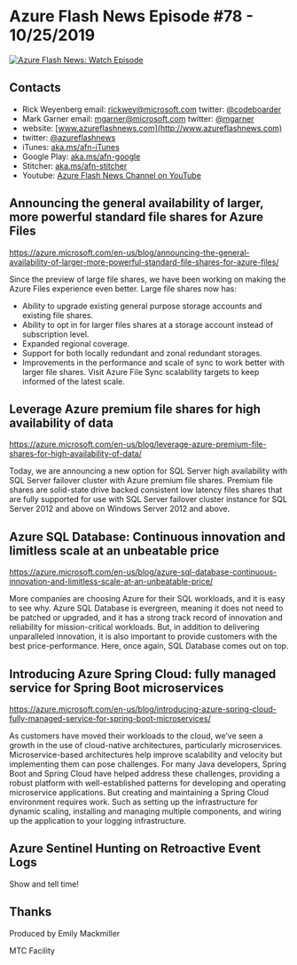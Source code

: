 # Azure Flash News Episode #78 - 10/25/2019

[![Azure Flash News: Watch Episode](https://img.youtube.com/vi/G6SKE4FOwzk/0.jpg)](https://youtu.be/G6SKE4FOwzk "Azure Flash News: Episode 78")

## Contacts
* Rick Weyenberg  email: rickwey@microsoft.com twitter: [@codeboarder](https://www.twitter.com/codeboarder)
* Mark Garner email: mgarner@microsoft.com twitter: [@mgarner](https://www.twitter.com/mgarner)
* website: [www.azureflashnews.com](http://www.azureflashnews.com)
* twitter: [@azureflashnews](https://www.twitter.com/azureflashnews)
* iTunes: [aka.ms/afn-iTunes](https://aka.ms/afn-iTunes)
* Google Play: [aka.ms/afn-google](https://aka.ms/afn-google)
* Stitcher: [aka.ms/afn-stitcher](https://aka.ms/afn-stitcher)
* Youtube: [Azure Flash News Channel on YouTube](https://www.youtube.com/channel/UCV6U_D4q7OxQaf0rFfEb6fQ)

## Announcing the general availability of larger, more powerful standard file shares for Azure Files

https://azure.microsoft.com/en-us/blog/announcing-the-general-availability-of-larger-more-powerful-standard-file-shares-for-azure-files/

Since the preview of large file shares, we have been working on making the Azure Files experience even better. Large file shares now has:
- Ability to upgrade existing general purpose storage accounts and existing file shares.
- Ability to opt in for larger files shares at a storage account instead of subscription level.
- Expanded regional coverage.
- Support for both locally redundant and zonal redundant storages.
- Improvements in the performance and scale of sync to work better with larger file shares. Visit Azure File Sync scalability targets to keep informed of the latest scale.


## Leverage Azure premium file shares for high availability of data

https://azure.microsoft.com/en-us/blog/leverage-azure-premium-file-shares-for-high-availability-of-data/

Today, we are announcing a new option for SQL Server high availability with SQL Server failover cluster with Azure premium file shares. Premium file shares are solid-state drive backed consistent low latency files shares that are fully supported for use with SQL Server failover cluster instance for SQL Server 2012 and above on Windows Server 2012 and above.

## Azure SQL Database: Continuous innovation and limitless scale at an unbeatable price

https://azure.microsoft.com/en-us/blog/azure-sql-database-continuous-innovation-and-limitless-scale-at-an-unbeatable-price/

More companies are choosing Azure for their SQL workloads, and it is easy to see why. Azure SQL Database is evergreen, meaning it does not need to be patched or upgraded, and it has a strong track record of innovation and reliability for mission-critical workloads. But, in addition to delivering unparalleled innovation, it is also important to provide customers with the best price-performance. Here, once again, SQL Database comes out on top.

## Introducing Azure Spring Cloud: fully managed service for Spring Boot microservices

https://azure.microsoft.com/en-us/blog/introducing-azure-spring-cloud-fully-managed-service-for-spring-boot-microservices/

As customers have moved their workloads to the cloud, we’ve seen a growth in the use of cloud-native architectures, particularly microservices. Microservice-based architectures help improve scalability and velocity but implementing them can pose challenges. For many Java developers, Spring Boot and Spring Cloud have helped address these challenges, providing a robust platform with well-established patterns for developing and operating microservice applications. But creating and maintaining a Spring Cloud environment requires work. Such as setting up the infrastructure for dynamic scaling, installing and managing multiple components, and wiring up the application to your logging infrastructure.

## Azure Sentinel Hunting on Retroactive Event Logs

Show and tell time!


## Thanks
Produced by Emily Mackmiller

MTC Facility